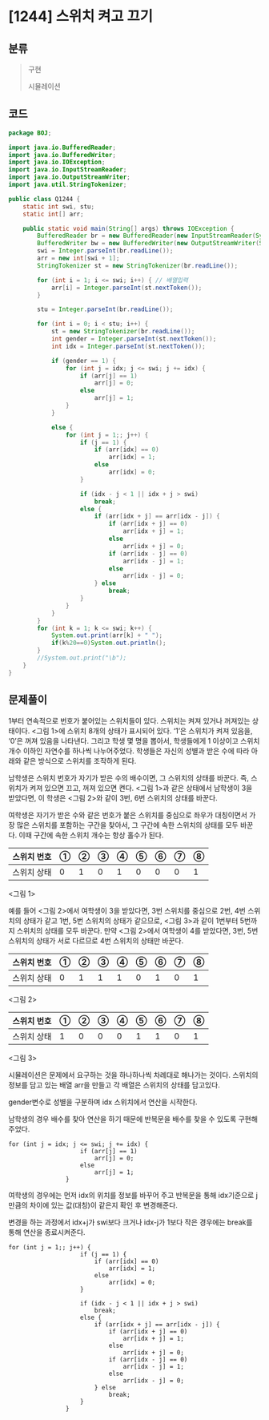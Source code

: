 # [1244] 스위치 켜고 끄기

## 분류
> 구현
>
> 시뮬레이션

## 코드
```java
package BOJ;

import java.io.BufferedReader;
import java.io.BufferedWriter;
import java.io.IOException;
import java.io.InputStreamReader;
import java.io.OutputStreamWriter;
import java.util.StringTokenizer;

public class Q1244 {
	static int swi, stu;
	static int[] arr;

	public static void main(String[] args) throws IOException {
		BufferedReader br = new BufferedReader(new InputStreamReader(System.in));
		BufferedWriter bw = new BufferedWriter(new OutputStreamWriter(System.out));
		swi = Integer.parseInt(br.readLine());
		arr = new int[swi + 1];
		StringTokenizer st = new StringTokenizer(br.readLine());

		for (int i = 1; i <= swi; i++) { // 배열입력
			arr[i] = Integer.parseInt(st.nextToken());
		}

		stu = Integer.parseInt(br.readLine());

		for (int i = 0; i < stu; i++) {
			st = new StringTokenizer(br.readLine());
			int gender = Integer.parseInt(st.nextToken());
			int idx = Integer.parseInt(st.nextToken());

			if (gender == 1) {
				for (int j = idx; j <= swi; j += idx) {
					if (arr[j] == 1)
						arr[j] = 0;
					else
						arr[j] = 1;
				}
			}

			else {
				for (int j = 1;; j++) {
					if (j == 1) {
						if (arr[idx] == 0)
							arr[idx] = 1;
						else
							arr[idx] = 0;
					}

					if (idx - j < 1 || idx + j > swi)
						break;
					else {
						if (arr[idx + j] == arr[idx - j]) {
							if (arr[idx + j] == 0)
								arr[idx + j] = 1;
							else
								arr[idx + j] = 0;
							if (arr[idx - j] == 0)
								arr[idx - j] = 1;
							else
								arr[idx - j] = 0;
						} else
							break;
					}
				}
			}
		}
		for (int k = 1; k <= swi; k++) {
			System.out.print(arr[k] + " ");
			if(k%20==0)System.out.println(); 
		}
		//System.out.print("\b");
	}
}
```

## 문제풀이

1부터 연속적으로 번호가 붙어있는 스위치들이 있다. 스위치는 켜져 있거나 꺼져있는 상태이다. <그림 1>에 스위치 8개의 상태가 표시되어 있다. ‘1’은 스위치가 켜져 있음을, ‘0’은 꺼져 있음을 나타낸다. 그리고 학생 몇 명을 뽑아서, 학생들에게 1 이상이고 스위치 개수 이하인 자연수를 하나씩 나누어주었다. 학생들은 자신의 성별과 받은 수에 따라 아래와 같은 방식으로 스위치를 조작하게 된다.

남학생은 스위치 번호가 자기가 받은 수의 배수이면, 그 스위치의 상태를 바꾼다. 즉, 스위치가 켜져 있으면 끄고, 꺼져 있으면 켠다. <그림 1>과 같은 상태에서 남학생이 3을 받았다면, 이 학생은 <그림 2>와 같이 3번, 6번 스위치의 상태를 바꾼다.

여학생은 자기가 받은 수와 같은 번호가 붙은 스위치를 중심으로 좌우가 대칭이면서 가장 많은 스위치를 포함하는 구간을 찾아서, 그 구간에 속한 스위치의 상태를 모두 바꾼다. 이때 구간에 속한 스위치 개수는 항상 홀수가 된다.

| 스위치 번호 | ①    | ②    | ③    | ④    | ⑤    | ⑥    | ⑦    | ⑧    |
| :---------- | ---- | ---- | ---- | ---- | ---- | ---- | ---- | ---- |
| 스위치 상태 | 0    | 1    | 0    | 1    | 0    | 0    | 0    | 1    |

<그림 1>

예를 들어 <그림 2>에서 여학생이 3을 받았다면, 3번 스위치를 중심으로 2번, 4번 스위치의 상태가 같고 1번, 5번 스위치의 상태가 같으므로, <그림 3>과 같이 1번부터 5번까지 스위치의 상태를 모두 바꾼다. 만약 <그림 2>에서 여학생이 4를 받았다면, 3번, 5번 스위치의 상태가 서로 다르므로 4번 스위치의 상태만 바꾼다.

| 스위치 번호 | ①    | ②    | ③    | ④    | ⑤    | ⑥    | ⑦    | ⑧    |
| :---------- | ---- | ---- | ---- | ---- | ---- | ---- | ---- | ---- |
| 스위치 상태 | 0    | 1    | 1    | 1    | 0    | 1    | 0    | 1    |

<그림 2>

| 스위치 번호 | ①    | ②    | ③    | ④    | ⑤    | ⑥    | ⑦    | ⑧    |
| :---------- | ---- | ---- | ---- | ---- | ---- | ---- | ---- | ---- |
| 스위치 상태 | 1    | 0    | 0    | 0    | 1    | 1    | 0    | 1    |

<그림 3>

시뮬레이션은 문제에서 요구하는 것을 하나하나씩 차례대로 해나가는 것이다. 스위치의 정보를 담고 있는 배열 arr을 만들고 각 배열은 스위치의 상태를 담고있다.

gender변수로 성별을 구분하며 idx 스위치에서 연산을 시작한다.

남학생의 경우 배수를 찾아 연산을 하기 때문에 반복문을 배수를 찾을 수 있도록 구현해주었다.

```
for (int j = idx; j <= swi; j += idx) {
					if (arr[j] == 1)
						arr[j] = 0;
					else
						arr[j] = 1;
				}
```

여학생의 경우에는 먼저 idx의 위치를 정보를 바꾸어 주고  반복문을 통해 idx기준으로 j만큼의 차이에 있는 값(대칭)이 같은지 확인 후 변경해준다.

변경을 하는 과정에서 idx+j가 swi보다 크거나 idx-j가 1보다 작은 경우에는 break를 통해 연산을 종료시켜준다.

```
for (int j = 1;; j++) {
					if (j == 1) {
						if (arr[idx] == 0)
							arr[idx] = 1;
						else
							arr[idx] = 0;
					}

					if (idx - j < 1 || idx + j > swi)
						break;
					else {
						if (arr[idx + j] == arr[idx - j]) {
							if (arr[idx + j] == 0)
								arr[idx + j] = 1;
							else
								arr[idx + j] = 0;
							if (arr[idx - j] == 0)
								arr[idx - j] = 1;
							else
								arr[idx - j] = 0;
						} else
							break;
					}
				}
```

